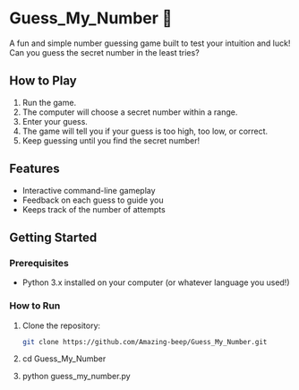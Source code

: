 # Guess_My_Number 🎲

A fun and simple number guessing game built to test your intuition and luck! Can you guess the secret number in the least tries?

## How to Play

1. Run the game.
2. The computer will choose a secret number within a range.
3. Enter your guess.
4. The game will tell you if your guess is too high, too low, or correct.
5. Keep guessing until you find the secret number!

## Features

- Interactive command-line gameplay
- Feedback on each guess to guide you
- Keeps track of the number of attempts

## Getting Started

### Prerequisites

- Python 3.x installed on your computer (or whatever language you used!)

### How to Run

1. Clone the repository:

   ```bash
   git clone https://github.com/Amazing-beep/Guess_My_Number.git
2. cd Guess_My_Number
3. python guess_my_number.py
